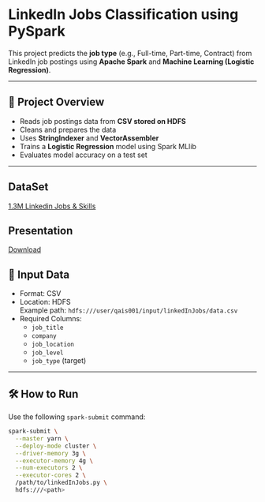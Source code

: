 # LinkedIn Jobs Classification using PySpark

This project predicts the **job type** (e.g., Full-time, Part-time, Contract) from LinkedIn job postings using **Apache Spark** and **Machine Learning (Logistic Regression)**.

---

## 🚀 Project Overview

- Reads job postings data from **CSV stored on HDFS**
- Cleans and prepares the data
- Uses **StringIndexer** and **VectorAssembler**
- Trains a **Logistic Regression** model using Spark MLlib
- Evaluates model accuracy on a test set

---
## DataSet

[1.3M Linkedin Jobs & Skills](https://www.kaggle.com/datasets/asaniczka/1-3m-linkedin-jobs-and-skills-2024?select=linkedin_job_postings.csv) 

## Presentation 

[Download](/linkedInJobs/docs/slides.pptx)

## 📂 Input Data

- Format: CSV
- Location: HDFS  
  Example path: `hdfs:///user/qais001/input/linkedInJobs/data.csv`
- Required Columns:
  - `job_title`
  - `company`
  - `job_location`
  - `job_level`
  - `job_type` (target)

---

## 🛠️ How to Run

Use the following `spark-submit` command:

```bash
spark-submit \
  --master yarn \
  --deploy-mode cluster \
  --driver-memory 3g \
  --executor-memory 4g \
  --num-executors 2 \
  --executor-cores 2 \
  /path/to/linkedInJobs.py \
  hdfs:///<path>
```
